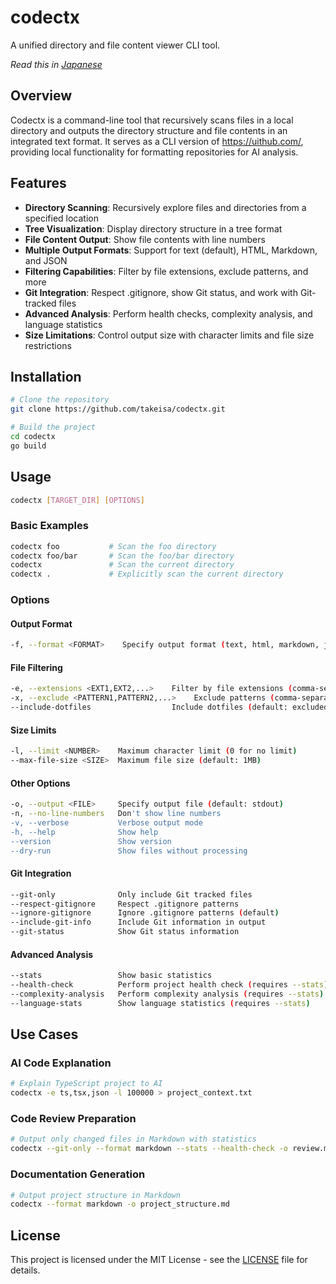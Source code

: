 # codectx

A unified directory and file content viewer CLI tool.

*Read this in [Japanese](./README_ja.md)*

## Overview

Codectx is a command-line tool that recursively scans files in a local directory and outputs the directory structure and file contents in an integrated text format. It serves as a CLI version of https://uithub.com/, providing local functionality for formatting repositories for AI analysis.

## Features

- **Directory Scanning**: Recursively explore files and directories from a specified location
- **Tree Visualization**: Display directory structure in a tree format
- **File Content Output**: Show file contents with line numbers
- **Multiple Output Formats**: Support for text (default), HTML, Markdown, and JSON
- **Filtering Capabilities**: Filter by file extensions, exclude patterns, and more
- **Git Integration**: Respect .gitignore, show Git status, and work with Git-tracked files
- **Advanced Analysis**: Perform health checks, complexity analysis, and language statistics
- **Size Limitations**: Control output size with character limits and file size restrictions

## Installation

```bash
# Clone the repository
git clone https://github.com/takeisa/codectx.git

# Build the project
cd codectx
go build
```

## Usage

```bash
codectx [TARGET_DIR] [OPTIONS]
```

### Basic Examples

```bash
codectx foo           # Scan the foo directory
codectx foo/bar       # Scan the foo/bar directory
codectx               # Scan the current directory
codectx .             # Explicitly scan the current directory
```

### Options

#### Output Format
```bash
-f, --format <FORMAT>    Specify output format (text, html, markdown, json)
```

#### File Filtering
```bash
-e, --extensions <EXT1,EXT2,...>    Filter by file extensions (comma-separated)
-x, --exclude <PATTERN1,PATTERN2,...>    Exclude patterns (comma-separated)
--include-dotfiles                  Include dotfiles (default: excluded)
```

#### Size Limits
```bash
-l, --limit <NUMBER>    Maximum character limit (0 for no limit)
--max-file-size <SIZE>  Maximum file size (default: 1MB)
```

#### Other Options
```bash
-o, --output <FILE>     Specify output file (default: stdout)
-n, --no-line-numbers   Don't show line numbers
-v, --verbose           Verbose output mode
-h, --help              Show help
--version               Show version
--dry-run               Show files without processing
```

#### Git Integration
```bash
--git-only              Only include Git tracked files
--respect-gitignore     Respect .gitignore patterns
--ignore-gitignore      Ignore .gitignore patterns (default)
--include-git-info      Include Git information in output
--git-status            Show Git status information
```

#### Advanced Analysis
```bash
--stats                 Show basic statistics
--health-check          Perform project health check (requires --stats)
--complexity-analysis   Perform complexity analysis (requires --stats)
--language-stats        Show language statistics (requires --stats)
```

## Use Cases

### AI Code Explanation
```bash
# Explain TypeScript project to AI
codectx -e ts,tsx,json -l 100000 > project_context.txt
```

### Code Review Preparation
```bash
# Output only changed files in Markdown with statistics
codectx --git-only --format markdown --stats --health-check -o review.md
```

### Documentation Generation
```bash
# Output project structure in Markdown
codectx --format markdown -o project_structure.md
```

## License

This project is licensed under the MIT License - see the [LICENSE](LICENSE) file for details.
